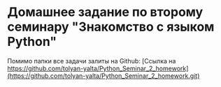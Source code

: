 # Домашнее задание по второму семинару "Знакомство с языком Python"

Помимо папки все задачи залиты на Github: [Ссылка на https://github.com/tolyan-yalta/Python_Seminar_2_homework](https://github.com/tolyan-yalta/Python_Seminar_2_homework.git)


